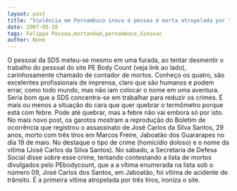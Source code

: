 ```yaml
---
layout: post
title: "Violência em Pernambuco inova e pessoa é morta atropelada por três tiros"
date: 2007-05-28
tags: Felippe Pessoa,mortandad,pernambuco,Sinovac
author: None
---
```

O pessoal da SDS meteu-se mesmo em uma furada, ao tentar desmentir o trabalho do pessoal do site PE Body Count (veja link ao lado), carinhosamente chamado de contador de mortos.
Conhe&ccedil;o os quatro, s&atilde;o excelentes profissionais de imprensa, claro que s&atilde;o humanos e podem errar, como todo mundo, mas n&atilde;o iam colocar o nome em uma aventura. Seria bom que a SDS concentra-se em trabalhar para reduzir os crimes.
&Eacute; mais ou menos a situa&ccedil;&atilde;o do cara que quer quebrar o term&ocirc;metro porque est&aacute; com febre. Pode at&eacute; quebrar, mas a febre n&atilde;o vai embora s&oacute; por isto.
No mais novo post, os garotos mostram a reprodu&ccedil;&atilde;o do Boletim de ocorr&ecirc;ncia que registrou o assassinato de Jos&eacute; Carlos da Silva Santos, 29 anos, morto com tr&ecirc;s tiros em Marcos Freire, Jaboat&atilde;o dos Guararapes no dia 19 de maio. No destaque o tipo de crime (homic&iacute;dio doloso) e o nome da v&iacute;tima (Jos&eacute; Carlos da Silva Santos).
No s&aacute;bado, a Secretaria de Defesa Social disse sobre esse crime, tentando contestando a lista de mortos divulgados pelo PEbodycount, que a a v&iacute;tima enumerada na lista sob o n&uacute;mero 09, Jos&eacute; Carlos dos Santos, em Jaboat&atilde;o, foi v&iacute;tima de acidente de tr&acirc;nsito.
&Eacute; a primeira v&iacute;tima atropelada por tr&ecirc;s tiros, ironiza o site. 